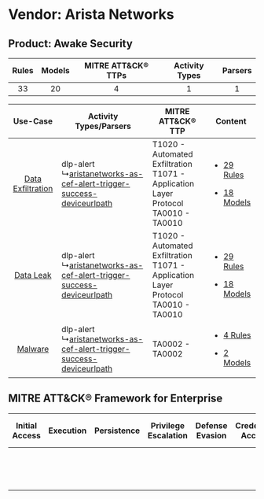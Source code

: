 Vendor: Arista Networks
=======================
Product: Awake Security
-----------------------
| Rules | Models | MITRE ATT&CK® TTPs | Activity Types | Parsers |
|:-----:|:------:|:------------------:|:--------------:|:-------:|
|  33   |   20   |         4          |       1        |    1    |

|    Use-Case    | Activity Types/Parsers    | MITRE ATT&CK® TTP    | Content    |
|:----:| ---- | ---- | ---- |
| [Data Exfiltration](../../../UseCases/uc_data_exfiltration.md) |  dlp-alert<br> ↳[aristanetworks-as-cef-alert-trigger-success-deviceurlpath](Ps/pC_aristanetworksascefalerttriggersuccessdeviceurlpath.md)<br> | T1020 - Automated Exfiltration<br>T1071 - Application Layer Protocol<br>TA0010 - TA0010<br> | [<ul><li>29 Rules</li></ul><ul><li>18 Models</li></ul>](RM/r_m_arista_networks_awake_security_Data_Exfiltration.md) |
|         [Data Leak](../../../UseCases/uc_data_leak.md)         |  dlp-alert<br> ↳[aristanetworks-as-cef-alert-trigger-success-deviceurlpath](Ps/pC_aristanetworksascefalerttriggersuccessdeviceurlpath.md)<br> | T1020 - Automated Exfiltration<br>T1071 - Application Layer Protocol<br>TA0010 - TA0010<br> | [<ul><li>29 Rules</li></ul><ul><li>18 Models</li></ul>](RM/r_m_arista_networks_awake_security_Data_Leak.md)         |
|    [Malware](../../../UseCases/uc_malware.md)    |  dlp-alert<br> ↳[aristanetworks-as-cef-alert-trigger-success-deviceurlpath](Ps/pC_aristanetworksascefalerttriggersuccessdeviceurlpath.md)<br> | TA0002 - TA0002<br>    | [<ul><li>4 Rules</li></ul><ul><li>2 Models</li></ul>](RM/r_m_arista_networks_awake_security_Malware.md)    |

MITRE ATT&CK® Framework for Enterprise
--------------------------------------
| Initial Access | Execution | Persistence | Privilege Escalation | Defense Evasion | Credential Access | Discovery | Lateral Movement | Collection | Command and Control                                                             | Exfiltration                                                                | Impact |
| -------------- | --------- | ----------- | -------------------- | --------------- | ----------------- | --------- | ---------------- | ---------- | ------------------------------------------------------------------------------- | --------------------------------------------------------------------------- | ------ |
|                |           |             |                      |                 |                   |           |                  |            | [Application Layer Protocol](https://attack.mitre.org/techniques/T1071)<br><br> | [Automated Exfiltration](https://attack.mitre.org/techniques/T1020)<br><br> |        |